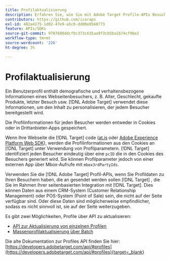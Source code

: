 ```yaml
---
title: Profilaktualisierung
description: Erfahren Sie, wie Sie mit Adobe Target Profile-APIs Besucherdaten an senden können. [!DNL Target].
contributors: https://github.com/icaraps
exl-id: 482a4175-1d02-47e9-a5c0-dd00e8560773
feature: APIs/SDKs
source-git-commit: 9707680ddcf0c373c635aa9f3cb5ba1b74cf90a3
workflow-type: tm+mt
source-wordcount: '226'
ht-degree: 3%

---
```


# Profilaktualisierung

Ein Benutzerprofil enthält demografische und verhaltensbezogene Informationen eines Webseitenbesuchers, z. B. Alter, Geschlecht, gekaufte Produkte, letzter Besuch usw. [!DNL Adobe Target] verwendet diese Informationen, um den Inhalt zu personalisieren, der jedem Besucher bereitgestellt wird.

Die Profilinformationen für jeden Besucher werden entweder in Cookies oder in Drittanbieter-Apps gespeichert.

Wenn Ihre Webseite die [!DNL Target] code ([at.js](/help/dev/implement/client-side/atjs/how-atjs-works/overview.md) oder [Adobe Experience Platform Web SDK](/help/dev/implement/client-side/aep-web-sdk.md)), werden die Profilinformationen aus den Cookies an [!DNL Target] unter Verwendung von Profilparametern. [!DNL Target] identifiziert jeden Besucher eindeutig über eine `pcID` die in den Cookies des Besuchers generiert wird. Sie können Profilparameter jedoch von einer externen App über Mbox-Aufrufe mit `mbox3rdPartyIds`.

Verwenden Sie die [!DNL Adobe Target] Profil-APIs, wenn Sie Profildaten zu Ihren Besuchern haben, die an gesendet werden sollen [!DNL Target] , die Sie im Rahmen Ihrer seitenbasierten Integration mit [!DNL Target]. Dies können Daten aus einem CRM-System (Customer Relationship Management) oder POS-System (Point of Sale) sein, die nicht auf der Seite verfügbar sind. Oder diese Daten sind möglicherweise empfindlicher, sodass es nicht sinnvoll ist, sie auf der Seite weiterzugeben.

Es gibt zwei Möglichkeiten, Profile über API zu aktualisieren:

* [API zur Aktualisierung von einzelnen Profilen](/help/dev/administer/profile-api/profile-single-api.md)
* [Massenprofilaktualisierung über Batch](/help/dev/administer/profile-api/profile-bulk-api.md)

Die alte Dokumentation zur Profiles API finden Sie hier: [https://developers.adobetarget.com/api/#profiles](https://developers.adobetarget.com/api/#profiles){target=_blank}
